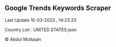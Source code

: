 

## Google Trends Keywords Scraper 
 
Last Update 15-03-2023 , 14:23:23

Country List :
UNITED STATES.json



© Abdul Muttaqin 
